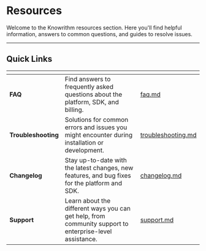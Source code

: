 # Resources

Welcome to the Knowrithm resources section. Here you'll find helpful information, answers to common questions, and guides to resolve issues.

---

## Quick Links

<table data-card-size="large" data-view="cards">
  <thead>
    <tr>
      <th></th>
      <th></th>
      <th data-hidden data-card-target data-type="content-ref"></th>
    </tr>
  </thead>
  <tbody>
    <tr>
      <td><strong>FAQ</strong></td>
      <td>Find answers to frequently asked questions about the platform, SDK, and billing.</td>
      <td><a href="faq.md">faq.md</a></td>
    </tr>
    <tr>
      <td><strong>Troubleshooting</strong></td>
      <td>Solutions for common errors and issues you might encounter during installation or development.</td>
      <td><a href="troubleshooting.md">troubleshooting.md</a></td>
    </tr>
    <tr>
      <td><strong>Changelog</strong></td>
      <td>Stay up-to-date with the latest changes, new features, and bug fixes for the platform and SDK.</td>
      <td><a href="changelog.md">changelog.md</a></td>
    </tr>
    <tr>
      <td><strong>Support</strong></td>
      <td>Learn about the different ways you can get help, from community support to enterprise-level assistance.</td>
      <td><a href="support.md">support.md</a></td>
    </tr>
  </tbody>
</table>